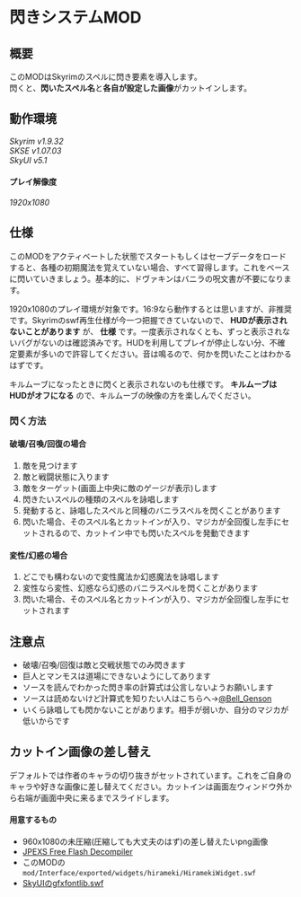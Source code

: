 # 閃きシステムMOD
## 概要
このMODはSkyrimのスペルに閃き要素を導入します。  
閃くと、**閃いたスペル名**と**各自が設定した画像**がカットインします。  

## 動作環境
_Skyrim v1.9.32_  
_SKSE v1.07.03_  
_SkyUI v5.1_  
#### プレイ解像度
_1920x1080_  

## 仕様
このMODをアクティベートした状態でスタートもしくはセーブデータをロードすると、各種の初期魔法を覚えていない場合、すべて習得します。これをベースに閃いていきましょう。基本的に、ドヴァキンはバニラの呪文書が不要になります。  

1920x1080のプレイ環境が対象です。16:9なら動作するとは思いますが、非推奨です。Skyrimのswf再生仕様が今一つ把握できていないので、 **HUDが表示されないことがあります** が、 **仕様** です。一度表示されなくとも、ずっと表示されないバグがないのは確認済みです。HUDを利用してプレイが停止しない分、不確定要素が多いので許容してください。音は鳴るので、何かを閃いたことはわかるはずです。  

キルムーブになったときに閃くと表示されないのも仕様です。 **キルムーブはHUDがオフになる** ので、キルムーブの映像の方を楽しんでください。  

### 閃く方法
#### 破壊/召喚/回復の場合
1. 敵を見つけます
2. 敵と戦闘状態に入ります
3. 敵をターゲット(画面上中央に敵のゲージが表示)します
4. 閃きたいスペルの種類のスペルを詠唱します
5. 発動すると、詠唱したスペルと同種のバニラスペルを閃くことがあります
6. 閃いた場合、そのスペル名とカットインが入り、マジカが全回復し左手にセットされるので、カットイン中でも閃いたスペルを発動できます
#### 変性/幻惑の場合
1. どこでも構わないので変性魔法か幻惑魔法を詠唱します
2. 変性なら変性、幻惑なら幻惑のバニラスペルを閃くことがあります
3. 閃いた場合、そのスペル名とカットインが入り、マジカが全回復し左手にセットされます

## 注意点
- 破壊/召喚/回復は敵と交戦状態でのみ閃きます
- 巨人とマンモスは道場にできないようにしてあります
- ソースを読んでわかった閃き率の計算式は公言しないようお願いします
- ソースは読めないけど計算式を知りたい人はこちらへ→[@Bell_Genson][1ceb99f3]
- いくら詠唱しても閃かないことがあります。相手が弱いか、自分のマジカが低いからです

## カットイン画像の差し替え
デフォルトでは作者のキャラの切り抜きがセットされています。これをご自身のキャラや好きな画像に差し替えてください。カットインは画面左ウィンドウ外から右端が画面中央に来るまでスライドします。  
#### 用意するもの
- 960x1080の未圧縮(圧縮しても大丈夫のはず)の差し替えたいpng画像
- [JPEXS Free Flash Decompiler][90e39cc2]
- このMODの`mod/Interface/exported/widgets/hirameki/HiramekiWidget.swf`
- [SkyUIのgfxfontlib.swf][ab1a121f]




[1ceb99f3]: https://twitter.com/Bell_Genson?lang=ja "@Bell_Genson"
[90e39cc2]: https://www.free-decompiler.com/flash/ "JPEXS Free Flash Decompiler"
[ab1a121f]: https://github.com/schlangster/skyui/blob/master/build/gfxfontlib.swf "gfxfontlib.swf"
